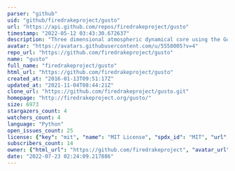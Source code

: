 ```yaml
---
parser: "github"
uid: "github/firedrakeproject/gusto"
url: "https://api.github.com/repos/firedrakeproject/gusto"
timestamp: "2022-05-12 03:43:30.672637"
description: "Three dimensional atmospheric dynamical core using the Gung Ho numerics."
avatar: "https://avatars.githubusercontent.com/u/5558005?v=4"
repo_url: "https://github.com/firedrakeproject/gusto"
name: "gusto"
full_name: "firedrakeproject/gusto"
html_url: "https://github.com/firedrakeproject/gusto"
created_at: "2016-01-13T09:51:17Z"
updated_at: "2021-11-04T08:44:21Z"
clone_url: "https://github.com/firedrakeproject/gusto.git"
homepage: "http://firedrakeproject.org/gusto/"
size: 6973
stargazers_count: 4
watchers_count: 4
language: "Python"
open_issues_count: 25
license: {"key": "mit", "name": "MIT License", "spdx_id": "MIT", "url": "https://api.github.com/licenses/mit", "node_id": "MDc6TGljZW5zZTEz"}
subscribers_count: 14
owner: {"html_url": "https://github.com/firedrakeproject", "avatar_url": "https://avatars.githubusercontent.com/u/5558005?v=4", "login": "firedrakeproject", "type": "Organization"}
date: "2022-07-23 02:24:09.217886"
---
```

